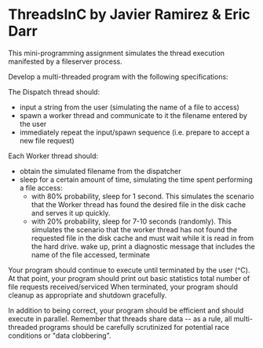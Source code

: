 # ThreadsInC by Javier Ramirez & Eric Darr
This mini-programming assignment simulates the thread execution manifested by a fileserver process.

Develop a multi-threaded program with the following specifications:

The Dispatch thread should:

* input a string from the user (simulating the name of a file to access)
* spawn a worker thread and communicate to it the filename entered by the user
* immediately repeat the input/spawn sequence (i.e. prepare to accept a new file request)

Each Worker thread should:
* obtain the simulated filename from the dispatcher
* sleep for a certain amount of time, simulating the time spent performing a file access:
    * with 80% probability, sleep for 1 second. This simulates the scenario that the Worker thread has found the desired file in the disk cache and serves it up quickly.
    * with 20% probability, sleep for 7-10 seconds (randomly). This simulates the scenario that the worker thread has not found the requested file in the disk cache and must wait while it is read in from the hard drive.
wake up, print a diagnostic message that includes the name of the file accessed, terminate

Your program should continue to execute until terminated by the user (^C).  At that point, your program should print out basic statistics
total number of file requests received/serviced
When terminated, your program should cleanup as appropriate and shutdown gracefully.

In addition to being correct, your program should be efficient and should execute in parallel. Remember that threads share data -- as a rule, all multi-threaded programs should be carefully scrutinized for potential race conditions or "data clobbering".
